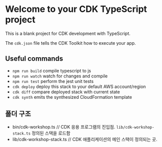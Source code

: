 # Welcome to your CDK TypeScript project

This is a blank project for CDK development with TypeScript.

The `cdk.json` file tells the CDK Toolkit how to execute your app.

## Useful commands

- `npm run build` compile typescript to js
- `npm run watch` watch for changes and compile
- `npm run test` perform the jest unit tests
- `cdk deploy` deploy this stack to your default AWS account/region
- `cdk diff` compare deployed stack with current state
- `cdk synth` emits the synthesized CloudFormation template

## 폴더 구조

- bin/cdk-workshop.ts // CDK 응용 프로그램의 진입점. `lib/cdk-workshop-stack.ts` 정의된 스택을 로드함
- lib/cdk-workshop-stack.ts // CDK 애플리케이션의 메인 스택이 정의되는 곳.
